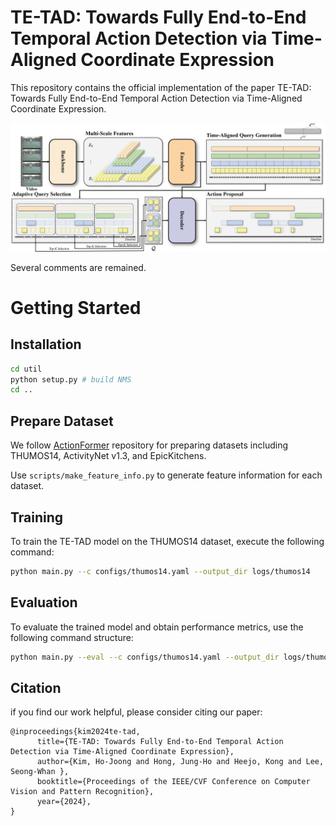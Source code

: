 # TE-TAD: Towards Fully End-to-End Temporal Action Detection via Time-Aligned Coordinate Expression

This repository contains the official implementation of the paper TE-TAD: Towards Fully End-to-End Temporal Action Detection via Time-Aligned Coordinate Expression.

![TE-TAD Model](./assets/model.png)

Several comments are remained.


# Getting Started

## Installation
```bash
cd util
python setup.py # build NMS
cd ..
```

## Prepare Dataset
We follow [ActionFormer](https://github.com/happyharrycn/actionformer_release) repository for preparing datasets including THUMOS14, ActivityNet v1.3, and EpicKitchens.

Use `scripts/make_feature_info.py` to generate feature information for each dataset.


<!-- ### THUMOS14 -->


## Training
To train the TE-TAD model on the THUMOS14 dataset, execute the following command:
```bash
python main.py --c configs/thumos14.yaml --output_dir logs/thumos14
```
## Evaluation
To evaluate the trained model and obtain performance metrics, use the following command structure:
```bash
python main.py --eval --c configs/thumos14.yaml --output_dir logs/thumos14
```


## Citation
if you find our work helpful, please consider citing our paper:
```
@inproceedings{kim2024te-tad,
      title={TE-TAD: Towards Fully End-to-End Temporal Action Detection via Time-Aligned Coordinate Expression}, 
      author={Kim, Ho-Joong and Hong, Jung-Ho and Heejo, Kong and Lee, Seong-Whan },
      booktitle={Proceedings of the IEEE/CVF Conference on Computer Vision and Pattern Recognition},
      year={2024},
}
```